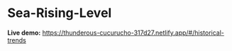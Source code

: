 # Sea-Rising-Level

**Live demo:** https://thunderous-cucurucho-317d27.netlify.app/#/historical-trends
